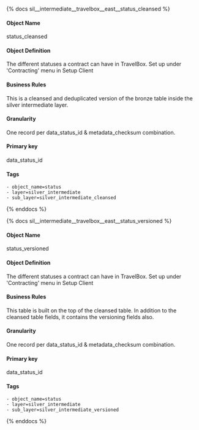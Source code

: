 {% docs sil__intermediate__travelbox__east__status_cleansed %}

#### Object Name
status_cleansed

#### Object Definition
The different statuses a contract can have in TravelBox. Set up under &#39;Contracting&#39; menu in Setup Client

#### Business Rules
This is a cleansed and deduplicated version of the bronze table inside the silver intermediate layer.

#### Granularity
One record per data_status_id & metadata_checksum combination.

#### Primary key
data_status_id

#### Tags
    - object_name=status
    - layer=silver_intermediate
    - sub_layer=silver_intermediate_cleansed

{% enddocs %}

{% docs sil__intermediate__travelbox__east__status_versioned %}

#### Object Name
status_versioned

#### Object Definition
The different statuses a contract can have in TravelBox. Set up under &#39;Contracting&#39; menu in Setup Client

#### Business Rules
This table is built on the top of the cleansed table. In addition to the cleansed table fields, it contains the versioning fields also.

#### Granularity
One record per data_status_id & metadata_checksum combination.

#### Primary key
data_status_id

#### Tags
    - object_name=status
    - layer=silver_intermediate
    - sub_layer=silver_intermediate_versioned

{% enddocs %}